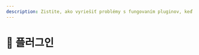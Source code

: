```yaml
---
description: Zistite, ako vyriešiť problémy s fungovaním pluginov, keď nefungujú správne.
---
```


# 📜 플러그인
